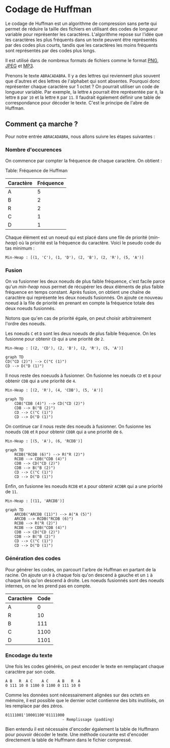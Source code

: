 # Codage de Huffman

Le codage de Huffman est un algorithme de compression sans perte qui permet de réduire la taille des fichiers en utilisant des codes de longueur variable pour représenter les caractères. L'algorithme repose sur l'idée que les caractères les plus fréquents dans un texte peuvent être représentés par des codes plus courts, tandis que les caractères les moins fréquents sont représentés par des codes plus longs.

Il est utilisé dans de nombreux formats de fichiers comme le format [PNG](https://fr.wikipedia.org/wiki/Portable_Network_Graphics), [JPEG](https://fr.wikipedia.org/wiki/JPEG) et [MP3](https://fr.wikipedia.org/wiki/MP3).

Prenons le texte `ABRACADABRA`. Il y a des lettres qui reviennent plus souvent que d'autres et des lettres de l'alphabet qui sont absentes. Pourquoi donc représenter chaque caractère sur 1 octet ? On pourrait utiliser un code de longueur variable. Par exemple, la lettre `A` pourrait être représentée par `0`, la lettre `B` par `10` et la lettre `R` par `11`. Il faudrait également définir une table de correspondance pour décoder le texte. C'est le principe de l'abre de Huffman.

## Comment ça marche ?

Pour notre entrée `ABRACADABRA`, nous allons suivre les étapes suivantes :

### Nombre d'occurences

On commence par compter la fréquence de chaque caractère. On obtient :

Table: Fréquence de Huffman

| Caractère | Fréquence |
| --------- | --------- |
| A         | 5         |
| B         | 2         |
| R         | 2         |
| C         | 1         |
| D         | 1         |

Chaque élément est un noeud qui est placé dans une file de priorité (*min-heap*) où la priorité est la fréquence du caractère. Voici le pseudo code du tas minimum :

```text
Min-Heap : [(1, 'C'), (1, 'D'), (2, 'B'), (2, 'R'), (5, 'A')]
```

### Fusion

On va fusionner les deux noeuds de plus faible fréquence, c'est facile parce qu'un *min-heap* nous permet de récupérer les deux éléments de plus faible fréquence en temps constant. Après fusion, on obtient une chaîne de caractère qui représente les deux noeuds fusionnés. On ajoute ce nouveau noeud à la file de priorité en prenant en compte la fréquence totale des deux noeuds fusionnés.

Notons que qu'en cas de priorité égale, on peut choisir arbitrairement l'ordre des noeuds.

Les noeuds `C` et `D` sont les deux noeuds de plus faible fréquence. On les fusionne pour obtenir `CD` qui a une priorité de `2`.

```text
Min-Heap : [(2, 'CD'), (2, 'B'), (2, 'R'), (5, 'A')]
```

```mermaid
graph TD
CD("CD (2)") --> C("C (1)")
CD --> D("D (1)")
```

Il nous reste des noeuuds à fusionner. On fusionne les noeuds `CD` et `B` pour obtenir `CDB` qui a une priorité de `4`.

```text
Min-Heap : [(2, 'R'), (4, 'CDB'), (5, 'A')]
```

```mermaid
graph TD
    CDB("CDB (4)") --> CD("CD (2)")
    CDB --> B("B (2)")
    CD --> C("C (1)")
    CD --> D("D (1)")
```

On continue car il nous reste des noeuds à fusionner. On fusionne les noeuds `CDB` et `R` pour obtenir `CDBR` qui a une priorité de `6`.

```text
Min-Heap : [(5, 'A'), (6, 'RCDB')]
```

```mermaid
graph TD
    RCDB("RCDB (6)") --> R("R (2)")
    RCDB --> CDB("CDB (4)")
    CDB --> CD("CD (2)")
    CDB --> B("B (2)")
    CD --> C("C (1)")
    CD --> D("D (1)")
```

Enfin, on fusionne les noeuds `RCDB` et `A` pour obtenir `ACDBR` qui a une priorité de `11`.

```text
Min-Heap : [(11, 'ARCDB')]
```

``` mermaid
graph TD
    ARCDB("ARCDB (11)") --> A("A (5)")
    ARCDB --> RCDB("RCDB (6)")
    RCDB --> R("R (2)")
    RCDB --> CDB("CDB (4)")
    CDB --> CD("CD (2)")
    CDB --> B("B (2)")
    CD --> C("C (1)")
    CD --> D("D (1)")
```

### Génération des codes

Pour générer les codes, on parcourt l'arbre de Huffman en partant de la racine. On ajoute un `0` à chaque fois qu'on descend à gauche et un `1` à chaque fois qu'on descend à droite. Les noeuds fusionnés sont des noeuds internes, on ne les prend pas en compte.

| Caractère | Code |
| --------- | ---- |
| A         | 0    |
| R         | 10   |
| B         | 111  |
| C         | 1100 |
| D         | 1101 |


### Encodage du texte

Une fois les codes générés, on peut encoder le texte en remplaçant chaque caractère par son code.

```text
A B   R  A C    A C    A B   R  A
0 111 10 0 1100 0 1100 0 111 10 0
```

Comme les données sont nécessairement alignées sur des octets en mémoire, il est possible que le dernier octet contienne des bits inutilisés, on les remplace par des zéros.

```text
01111001'10001100'01111000
                         - Remplissage (padding)
```

Bien entendu il est nécessaire d'encoder également la table de Huffmann pour pouvoir décoder le texte. Une méthode courante est d'encoder directement la table de Huffmann dans le fichier compressé.
